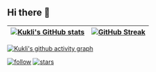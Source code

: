 ## Hi there :wave:

|[![Kukli's GitHub stats](https://github-readme-stats.vercel.app/api?username=spanishkukli&hide_border=true&theme=dark&show_icons=true&title_color=0EB3C9)](https://github.com/spanishkukli)|[![GitHub Streak](http://github-readme-streak-stats.herokuapp.com?user=spanishkukli&theme=dark&ring=0EB3C9&fire=B590FA&currStreakLabel=0EB3C9&hide_border=true)](https://git.io/streak-stats)|
|---|---|

[![Kukli's github activity graph](https://activity-graph.herokuapp.com/graph?username=spanishkukli&bg_color=151515&color=ffffff&line=0EB3C9&hide_border=true&point=0EB3C9&area=true
)](https://github.com/ashutosh00710/github-readme-activity-graph)

[![follow](https://img.shields.io/github/followers/spanishkukli?label=follow&style=social)](https://github.com/spanishkukli)
[![stars](https://img.shields.io/github/stars/spanishkukli?style=social)](https://github.com/spanishkukli?tab=repositories)

